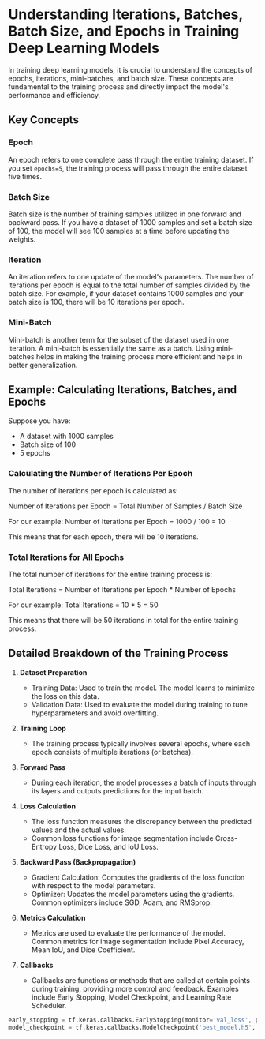 # Understanding Iterations, Batches, Batch Size, and Epochs in Training Deep Learning Models

In training deep learning models, it is crucial to understand the concepts of epochs, iterations, mini-batches, and batch size. These concepts are fundamental to the training process and directly impact the model's performance and efficiency.

## Key Concepts

### Epoch
An epoch refers to one complete pass through the entire training dataset. If you set `epochs=5`, the training process will pass through the entire dataset five times.

### Batch Size
Batch size is the number of training samples utilized in one forward and backward pass. If you have a dataset of 1000 samples and set a batch size of 100, the model will see 100 samples at a time before updating the weights.

### Iteration
An iteration refers to one update of the model's parameters. The number of iterations per epoch is equal to the total number of samples divided by the batch size. For example, if your dataset contains 1000 samples and your batch size is 100, there will be 10 iterations per epoch.

### Mini-Batch
Mini-batch is another term for the subset of the dataset used in one iteration. A mini-batch is essentially the same as a batch. Using mini-batches helps in making the training process more efficient and helps in better generalization.

## Example: Calculating Iterations, Batches, and Epochs

Suppose you have:
- A dataset with 1000 samples
- Batch size of 100
- 5 epochs

### Calculating the Number of Iterations Per Epoch
The number of iterations per epoch is calculated as:

Number of Iterations per Epoch = Total Number of Samples / Batch Size

For our example:
Number of Iterations per Epoch = 1000 / 100 = 10

This means that for each epoch, there will be 10 iterations.

### Total Iterations for All Epochs
The total number of iterations for the entire training process is:

Total Iterations = Number of Iterations per Epoch * Number of Epochs

For our example:
Total Iterations = 10 * 5 = 50

This means that there will be 50 iterations in total for the entire training process.

## Detailed Breakdown of the Training Process

1. **Dataset Preparation**
    - Training Data: Used to train the model. The model learns to minimize the loss on this data.
    - Validation Data: Used to evaluate the model during training to tune hyperparameters and avoid overfitting.

2. **Training Loop**
    - The training process typically involves several epochs, where each epoch consists of multiple iterations (or batches).

3. **Forward Pass**
    - During each iteration, the model processes a batch of inputs through its layers and outputs predictions for the input batch.

4. **Loss Calculation**
    - The loss function measures the discrepancy between the predicted values and the actual values.
    - Common loss functions for image segmentation include Cross-Entropy Loss, Dice Loss, and IoU Loss.

5. **Backward Pass (Backpropagation)**
    - Gradient Calculation: Computes the gradients of the loss function with respect to the model parameters.
    - Optimizer: Updates the model parameters using the gradients. Common optimizers include SGD, Adam, and RMSprop.

6. **Metrics Calculation**
    - Metrics are used to evaluate the performance of the model. Common metrics for image segmentation include Pixel Accuracy, Mean IoU, and Dice Coefficient.

7. **Callbacks**
    - Callbacks are functions or methods that are called at certain points during training, providing more control and feedback. Examples include Early Stopping, Model Checkpoint, and Learning Rate Scheduler.

```python
early_stopping = tf.keras.callbacks.EarlyStopping(monitor='val_loss', patience=10)
model_checkpoint = tf.keras.callbacks.ModelCheckpoint('best_model.h5', save_best_only=True)
